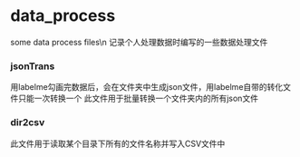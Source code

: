 # data_process
some data process files\n
记录个人处理数据时编写的一些数据处理文件
### jsonTrans
用labelme勾画完数据后，会在文件夹中生成json文件，用labelme自带的转化文件只能一次转换一个
此文件用于批量转换一个文件夹内的所有json文件
### dir2csv
此文件用于读取某个目录下所有的文件名称并写入CSV文件中
